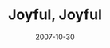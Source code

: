 ---
layout: music 
title: "Joyful, Joyful"
date: 2007-10-30 
description: "Songs For The Journey"
sc-permalink-url: "http://soundcloud.com/crdschurch/joyful-joyful"
audio: "http://s3.amazonaws.com/crossroads-media/music/audio/JoyfulJoyful.mp3"
audio-duration: "05:01"
src: "http://s3.amazonaws.com/crossroads-media/images/JoyJoySML.jpg"
---